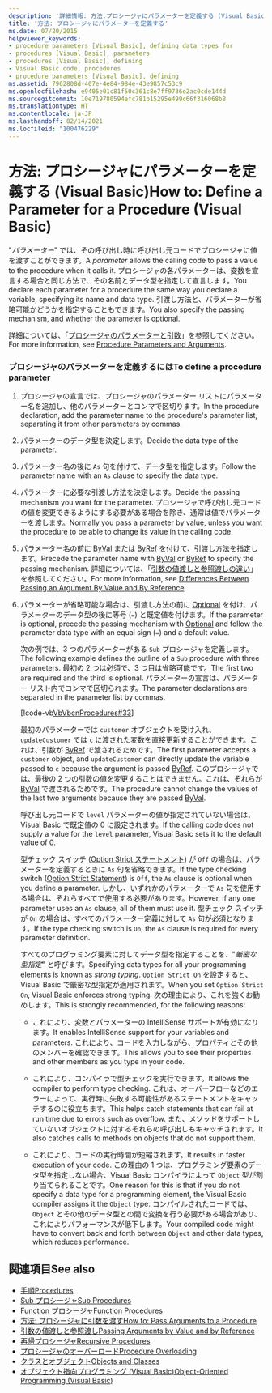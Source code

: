 ```yaml
---
description: '詳細情報: 方法:プロシージャにパラメーターを定義する (Visual Basic)'
title: '方法: プロシージャにパラメーターを定義する'
ms.date: 07/20/2015
helpviewer_keywords:
- procedure parameters [Visual Basic], defining data types for
- procedures [Visual Basic], parameters
- procedures [Visual Basic], defining
- Visual Basic code, procedures
- procedure parameters [Visual Basic], defining
ms.assetid: 7962808d-407e-4e84-984e-43e9857c53c9
ms.openlocfilehash: e9405e01c81f50c361c8e7ff9736e2ac0cde144d
ms.sourcegitcommit: 10e719780594efc781b15295e499c66f316068b8
ms.translationtype: HT
ms.contentlocale: ja-JP
ms.lasthandoff: 02/14/2021
ms.locfileid: "100476229"
---
```

# <a name="how-to-define-a-parameter-for-a-procedure-visual-basic"></a><span data-ttu-id="c8c31-103">方法: プロシージャにパラメーターを定義する (Visual Basic)</span><span class="sxs-lookup"><span data-stu-id="c8c31-103">How to: Define a Parameter for a Procedure (Visual Basic)</span></span>

<span data-ttu-id="c8c31-104">"*パラメーター*" では、その呼び出し時に呼び出し元コードでプロシージャに値を渡すことができます。</span><span class="sxs-lookup"><span data-stu-id="c8c31-104">A *parameter* allows the calling code to pass a value to the procedure when it calls it.</span></span> <span data-ttu-id="c8c31-105">プロシージャの各パラメーターは、変数を宣言する場合と同じ方法で、その名前とデータ型を指定して宣言します。</span><span class="sxs-lookup"><span data-stu-id="c8c31-105">You declare each parameter for a procedure the same way you declare a variable, specifying its name and data type.</span></span> <span data-ttu-id="c8c31-106">引渡し方法と、パラメーターが省略可能かどうかを指定することもできます。</span><span class="sxs-lookup"><span data-stu-id="c8c31-106">You also specify the passing mechanism, and whether the parameter is optional.</span></span>  
  
 <span data-ttu-id="c8c31-107">詳細については、「[プロシージャのパラメーターと引数](./procedure-parameters-and-arguments.md)」を参照してください。</span><span class="sxs-lookup"><span data-stu-id="c8c31-107">For more information, see [Procedure Parameters and Arguments](./procedure-parameters-and-arguments.md).</span></span>  
  
### <a name="to-define-a-procedure-parameter"></a><span data-ttu-id="c8c31-108">プロシージャのパラメーターを定義するには</span><span class="sxs-lookup"><span data-stu-id="c8c31-108">To define a procedure parameter</span></span>  
  
1. <span data-ttu-id="c8c31-109">プロシージャの宣言では、プロシージャのパラメーター リストにパラメーター名を追加し、他のパラメーターとコンマで区切ります。</span><span class="sxs-lookup"><span data-stu-id="c8c31-109">In the procedure declaration, add the parameter name to the procedure's parameter list, separating it from other parameters by commas.</span></span>  
  
2. <span data-ttu-id="c8c31-110">パラメーターのデータ型を決定します。</span><span class="sxs-lookup"><span data-stu-id="c8c31-110">Decide the data type of the parameter.</span></span>  
  
3. <span data-ttu-id="c8c31-111">パラメーター名の後に `As` 句を付けて、データ型を指定します。</span><span class="sxs-lookup"><span data-stu-id="c8c31-111">Follow the parameter name with an `As` clause to specify the data type.</span></span>  
  
4. <span data-ttu-id="c8c31-112">パラメーターに必要な引渡し方法を決定します。</span><span class="sxs-lookup"><span data-stu-id="c8c31-112">Decide the passing mechanism you want for the parameter.</span></span> <span data-ttu-id="c8c31-113">プロシージャで呼び出し元コードの値を変更できるようにする必要がある場合を除き、通常は値でパラメーターを渡します。</span><span class="sxs-lookup"><span data-stu-id="c8c31-113">Normally you pass a parameter by value, unless you want the procedure to be able to change its value in the calling code.</span></span>  
  
5. <span data-ttu-id="c8c31-114">パラメーター名の前に [ByVal](../../../language-reference/modifiers/byval.md) または [ByRef](../../../language-reference/modifiers/byref.md) を付けて、引渡し方法を指定します。</span><span class="sxs-lookup"><span data-stu-id="c8c31-114">Precede the parameter name with [ByVal](../../../language-reference/modifiers/byval.md) or [ByRef](../../../language-reference/modifiers/byref.md) to specify the passing mechanism.</span></span> <span data-ttu-id="c8c31-115">詳細については、「[引数の値渡しと参照渡しの違い](./differences-between-passing-an-argument-by-value-and-by-reference.md)」を参照してください。</span><span class="sxs-lookup"><span data-stu-id="c8c31-115">For more information, see [Differences Between Passing an Argument By Value and By Reference](./differences-between-passing-an-argument-by-value-and-by-reference.md).</span></span>  
  
6. <span data-ttu-id="c8c31-116">パラメーターが省略可能な場合は、引渡し方法の前に [Optional](../../../language-reference/modifiers/optional.md) を付け、パラメーターのデータ型の後に等号 (`=`) と既定値を付けます。</span><span class="sxs-lookup"><span data-stu-id="c8c31-116">If the parameter is optional, precede the passing mechanism with [Optional](../../../language-reference/modifiers/optional.md) and follow the parameter data type with an equal sign (`=`) and a default value.</span></span>  
  
     <span data-ttu-id="c8c31-117">次の例では、3 つのパラメーターがある `Sub` プロシージャを定義します。</span><span class="sxs-lookup"><span data-stu-id="c8c31-117">The following example defines the outline of a `Sub` procedure with three parameters.</span></span> <span data-ttu-id="c8c31-118">最初の 2 つは必須で、3 つ目は省略可能です。</span><span class="sxs-lookup"><span data-stu-id="c8c31-118">The first two are required and the third is optional.</span></span> <span data-ttu-id="c8c31-119">パラメーターの宣言は、パラメーター リスト内でコンマで区切られます。</span><span class="sxs-lookup"><span data-stu-id="c8c31-119">The parameter declarations are separated in the parameter list by commas.</span></span>  
  
     [!code-vb[VbVbcnProcedures#33](~/samples/snippets/visualbasic/VS_Snippets_VBCSharp/VbVbcnProcedures/VB/Class1.vb#33)]  
  
     <span data-ttu-id="c8c31-120">最初のパラメーターでは `customer` オブジェクトを受け入れ、`updateCustomer` では `c` に渡された変数を直接更新することができます。これは、引数が [ByRef](../../../language-reference/modifiers/byref.md) で渡されるためです。</span><span class="sxs-lookup"><span data-stu-id="c8c31-120">The first parameter accepts a `customer` object, and `updateCustomer` can directly update the variable passed to `c` because the argument is passed [ByRef](../../../language-reference/modifiers/byref.md).</span></span> <span data-ttu-id="c8c31-121">このプロシージャでは、最後の 2 つの引数の値を変更することはできません。これは、それらが [ByVal](../../../language-reference/modifiers/byval.md) で渡されるためです。</span><span class="sxs-lookup"><span data-stu-id="c8c31-121">The procedure cannot change the values of the last two arguments because they are passed [ByVal](../../../language-reference/modifiers/byval.md).</span></span>  
  
     <span data-ttu-id="c8c31-122">呼び出し元コードで `level` パラメーターの値が指定されていない場合は、Visual Basic で既定値の 0 に設定されます。</span><span class="sxs-lookup"><span data-stu-id="c8c31-122">If the calling code does not supply a value for the `level` parameter, Visual Basic sets it to the default value of 0.</span></span>  
  
     <span data-ttu-id="c8c31-123">型チェック スイッチ ([Option Strict ステートメント](../../../language-reference/statements/option-strict-statement.md)) が `Off` の場合は、パラメーターを定義するときに `As` 句を省略できます。</span><span class="sxs-lookup"><span data-stu-id="c8c31-123">If the type checking switch ([Option Strict Statement](../../../language-reference/statements/option-strict-statement.md)) is `Off`, the `As` clause is optional when you define a parameter.</span></span> <span data-ttu-id="c8c31-124">しかし、いずれかのパラメーターで `As` 句を使用する場合は、それらすべてで使用する必要があります。</span><span class="sxs-lookup"><span data-stu-id="c8c31-124">However, if any one parameter uses an `As` clause, all of them must use it.</span></span> <span data-ttu-id="c8c31-125">型チェック スイッチが `On` の場合は、すべてのパラメーター定義に対して `As` 句が必須となります。</span><span class="sxs-lookup"><span data-stu-id="c8c31-125">If the type checking switch is `On`, the `As` clause is required for every parameter definition.</span></span>  
  
     <span data-ttu-id="c8c31-126">すべてのプログラミング要素に対してデータ型を指定することを、"*厳密な型指定*" と呼びます。</span><span class="sxs-lookup"><span data-stu-id="c8c31-126">Specifying data types for all your programming elements is known as *strong typing*.</span></span> <span data-ttu-id="c8c31-127">`Option Strict On` を設定すると、Visual Basic で厳密な型指定が適用されます。</span><span class="sxs-lookup"><span data-stu-id="c8c31-127">When you set `Option Strict On`, Visual Basic enforces strong typing.</span></span> <span data-ttu-id="c8c31-128">次の理由により、これを強くお勧めします。</span><span class="sxs-lookup"><span data-stu-id="c8c31-128">This is strongly recommended, for the following reasons:</span></span>  
  
    - <span data-ttu-id="c8c31-129">これにより、変数とパラメーターの IntelliSense サポートが有効になります。</span><span class="sxs-lookup"><span data-stu-id="c8c31-129">It enables IntelliSense support for your variables and parameters.</span></span> <span data-ttu-id="c8c31-130">これにより、コードを入力しながら、プロパティとその他のメンバーを確認できます。</span><span class="sxs-lookup"><span data-stu-id="c8c31-130">This allows you to see their properties and other members as you type in your code.</span></span>  
  
    - <span data-ttu-id="c8c31-131">これにより、コンパイラで型チェックを実行できます。</span><span class="sxs-lookup"><span data-stu-id="c8c31-131">It allows the compiler to perform type checking.</span></span> <span data-ttu-id="c8c31-132">これは、オーバーフローなどのエラーによって、実行時に失敗する可能性があるステートメントをキャッチするのに役立ちます。</span><span class="sxs-lookup"><span data-stu-id="c8c31-132">This helps catch statements that can fail at run time due to errors such as overflow.</span></span> <span data-ttu-id="c8c31-133">また、メソッドをサポートしていないオブジェクトに対するそれらの呼び出しもキャッチされます。</span><span class="sxs-lookup"><span data-stu-id="c8c31-133">It also catches calls to methods on objects that do not support them.</span></span>  
  
    - <span data-ttu-id="c8c31-134">これにより、コードの実行時間が短縮されます。</span><span class="sxs-lookup"><span data-stu-id="c8c31-134">It results in faster execution of your code.</span></span> <span data-ttu-id="c8c31-135">この理由の 1 つは、プログラミング要素のデータ型を指定しない場合、Visual Basic コンパイラによって `Object` 型が割り当てられることです。</span><span class="sxs-lookup"><span data-stu-id="c8c31-135">One reason for this is that if you do not specify a data type for a programming element, the Visual Basic compiler assigns it the `Object` type.</span></span> <span data-ttu-id="c8c31-136">コンパイルされたコードでは、`Object` とその他のデータ型との間で変換を行う必要がある場合があり、これによりパフォーマンスが低下します。</span><span class="sxs-lookup"><span data-stu-id="c8c31-136">Your compiled code might have to convert back and forth between `Object` and other data types, which reduces performance.</span></span>  
  
## <a name="see-also"></a><span data-ttu-id="c8c31-137">関連項目</span><span class="sxs-lookup"><span data-stu-id="c8c31-137">See also</span></span>

- [<span data-ttu-id="c8c31-138">手順</span><span class="sxs-lookup"><span data-stu-id="c8c31-138">Procedures</span></span>](./index.md)
- [<span data-ttu-id="c8c31-139">Sub プロシージャ</span><span class="sxs-lookup"><span data-stu-id="c8c31-139">Sub Procedures</span></span>](./sub-procedures.md)
- [<span data-ttu-id="c8c31-140">Function プロシージャ</span><span class="sxs-lookup"><span data-stu-id="c8c31-140">Function Procedures</span></span>](./function-procedures.md)
- [<span data-ttu-id="c8c31-141">方法: プロシージャに引数を渡す</span><span class="sxs-lookup"><span data-stu-id="c8c31-141">How to: Pass Arguments to a Procedure</span></span>](./how-to-pass-arguments-to-a-procedure.md)
- [<span data-ttu-id="c8c31-142">引数の値渡しと参照渡し</span><span class="sxs-lookup"><span data-stu-id="c8c31-142">Passing Arguments by Value and by Reference</span></span>](./passing-arguments-by-value-and-by-reference.md)
- [<span data-ttu-id="c8c31-143">再帰プロシージャ</span><span class="sxs-lookup"><span data-stu-id="c8c31-143">Recursive Procedures</span></span>](./recursive-procedures.md)
- [<span data-ttu-id="c8c31-144">プロシージャのオーバーロード</span><span class="sxs-lookup"><span data-stu-id="c8c31-144">Procedure Overloading</span></span>](./procedure-overloading.md)
- [<span data-ttu-id="c8c31-145">クラスとオブジェクト</span><span class="sxs-lookup"><span data-stu-id="c8c31-145">Objects and Classes</span></span>](../objects-and-classes/index.md)
- [<span data-ttu-id="c8c31-146">オブジェクト指向プログラミング (Visual Basic)</span><span class="sxs-lookup"><span data-stu-id="c8c31-146">Object-Oriented Programming (Visual Basic)</span></span>](../../concepts/object-oriented-programming.md)
